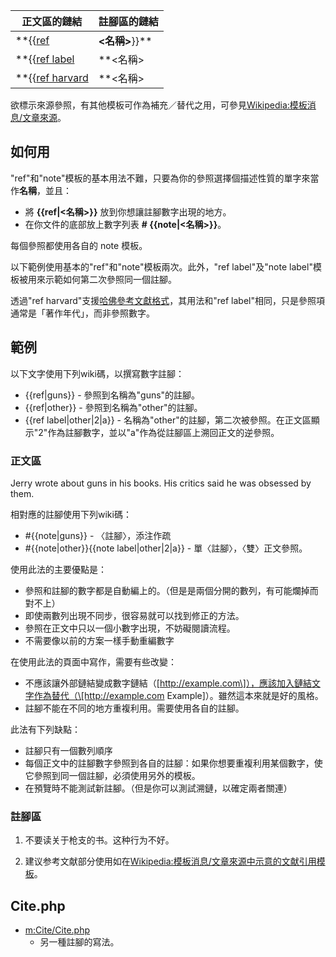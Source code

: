 | 正文區的鏈結                                                                                                             | 註腳區的鏈結                                                                                                                                      |
| ------------------------------------------------------------------------------------------------------------------ | ------------------------------------------------------------------------------------------------------------------------------------------- |
| **{{[ref](https://zh.wikipedia.org/wiki/template:ref "wikilink")|**\<名稱\>**}}**                                    | **\#{{[note](https://zh.wikipedia.org/wiki/template:note "wikilink")|**\<名稱\>**}}** - 後接注疏、引文出處等。                                           |
| **{{[ref label](https://zh.wikipedia.org/wiki/template:ref_label "wikilink")|**\<名稱\>|\<註腳數字\>|\<溯鏈標籤\>**}}**      | **{{[note label](https://zh.wikipedia.org/wiki/template:note_label "wikilink")|**\<名稱\>|\<註腳數字\>|\<溯鏈標籤\>**}}** （同一行前接既存的{{note}}，後接引文出處資訊） |
| **{{[ref harvard](https://zh.wikipedia.org/wiki/template:ref_harvard "wikilink")|**\<名稱\>|\<哈佛式引用\>|\<溯鏈標籤\>**}}** | **{{[note label](https://zh.wikipedia.org/wiki/template:note_label "wikilink")|**\<名稱\>|\<哈佛式引用\>|\<溯鏈標籤\>**}}**                            |

欲標示來源參照，有其他模板可作為補充／替代之用，可參見[Wikipedia:模板消息/文章來源](https://zh.wikipedia.org/wiki/Wikipedia:模板消息/文章來源 "wikilink")。

## 如何用

"ref"和"note"模板的基本用法不難，只要為你的參照選擇個描述性質的單字來當作**名稱**，並且：

  - 將 **{{ref|\<名稱\>}}** 放到你想讓註腳數字出現的地方。
  - 在你文件的底部放上數字列表 **\# {{note|\<名稱\>}}**。

每個參照都使用各自的 note 模板。

以下範例使用基本的"ref"和"note"模板兩次。此外，"ref label"及"note
label"模板被用來示範如何第二次參照同一個註腳。

透過"ref
harvard"支援[哈佛參考文獻格式](https://zh.wikipedia.org/wiki/哈佛參考文獻格式 "wikilink")，其用法和"ref
label"相同，只是參照項通常是「著作年代」，而非參照數字。

## 範例

以下文字使用下列wiki碼，以撰寫數字註腳：

  - {{ref|guns}} - 參照到名稱為"guns"的註腳。
  - {{ref|other}} - 參照到名稱為"other"的註腳。
  - {{ref label|other|2|a}} -
    名稱為"other"的註腳，第二次被參照。在正文區顯示"2"作為註腳數字，並以"a"作為從註腳區上溯回正文的逆參照。

### 正文區

Jerry wrote about guns in his books. His critics said he was obsessed by
them.

相對應的註腳使用下列wiki碼：

  - \#{{note|guns}} - 〈註腳〉，添注作疏
  - \#{{note|other}}{{note label|other|2|a}} - 單〈註腳〉，〈雙〉正文參照。

使用此法的主要優點是：

  - 參照和註腳的數字都是自動編上的。（但是是兩個分開的數列，有可能爛掉而對不上）
  - 即使兩數列出現不同步，很容易就可以找到修正的方法。
  - 參照在正文中只以一個小數字出現，不妨礙閱讀流程。
  - 不需要像以前的方案一樣手動重編數字

在使用此法的頁面中寫作，需要有些改變：

  - 不應該讓外部鏈結變成數字鏈結（\[http://example.com\]），應該加入鏈結文字作為替代（\[http://example.com
    Example\]）。雖然這本來就是好的風格。
  - 註腳不能在不同的地方重複利用。需要使用各自的註腳。

此法有下列缺點：

  - 註腳只有一個數列順序
  - 每個正文中的註腳數字參照到各自的註腳：如果你想要重複利用某個數字，使它參照到同一個註腳，必須使用另外的模板。
  - 在預覽時不能測試新註腳。（但是你可以測試溯鏈，以確定兩者關連）

### 註腳區

1.  不要读关于枪支的书。这种行为不好。

2.  建议参考文献部分使用如在[Wikipedia:模板消息/文章來源中示意的文献引用模板](https://zh.wikipedia.org/wiki/Wikipedia:模板消息/文章來源 "wikilink")。

## Cite.php

  - [m:Cite/Cite.php](https://zh.wikipedia.org/wiki/m:Cite/Cite.php "wikilink")
    - 另一種註腳的寫法。